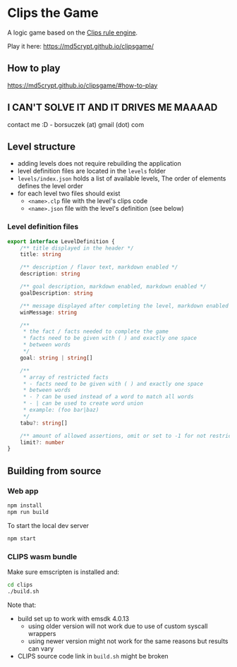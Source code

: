 # Clips the Game
A logic game based on the [Clips rule engine](http://www.clipsrules.net/ ).

Play it here: https://md5crypt.github.io/clipsgame/

## How to play
https://md5crypt.github.io/clipsgame/#how-to-play

## I CAN'T SOLVE IT AND IT DRIVES ME MAAAAD
contact me :D - borsuczek (at) gmail (dot) com

## Level structure
* adding levels does not require rebuilding the application
* level definition files are located in the `levels` folder
* `levels/index.json` holds a list of available levels, The order of elements defines the level order
* for each level two files should exist
  * `<name>.clp` file with the level's clips code
  * `<name>.json` file with the level's definition (see below)

### Level definition files

```typescript
export interface LevelDefinition {
	/** title displayed in the header */
	title: string

	/** description / flavor text, markdown enabled */
	description: string

	/** goal description, markdown enabled, markdown enabled */
	goalDescription: string

	/** message displayed after completing the level, markdown enabled */
	winMessage: string

	/**
	 * the fact / facts needed to complete the game
	 * facts need to be given with ( ) and exactly one space
	 * between words
	 */
	goal: string | string[]

	/**
	 * array of restricted facts
	 * - facts need to be given with ( ) and exactly one space
	 * between words
	 * - ? can be used instead of a word to match all words
	 * - | can be used to create word union
	 * example: (foo bar|baz)
	 */
	tabu?: string[]

	/** amount of allowed assertions, omit or set to -1 for not restriction */
	limit?: number
}
```

## Building from source

### Web app

```bash
npm install
npm run build
```

To start the local dev server

```bash
npm start
```


### CLIPS wasm bundle

Make sure emscripten is installed and:

```bash
cd clips
./build.sh
```

Note that:
* build set up to work with emsdk 4.0.13
  * using older version will not work due to use of custom syscall wrappers
  * using newer version might not work for the same reasons but results can vary
* CLIPS source code link in `build.sh` might be broken
